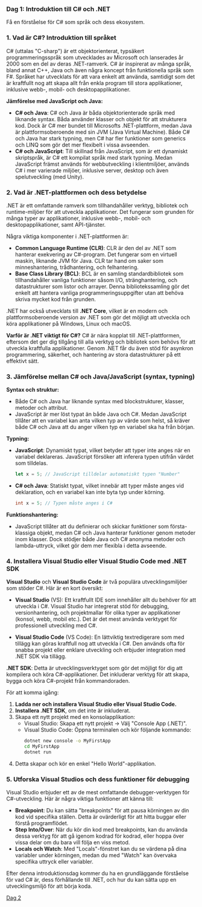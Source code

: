 ### Dag 1: Introduktion till C# och .NET
Få en förståelse för C# som språk och dess ekosystem.

### 1. **Vad är C#? Introduktion till språket**

C# (uttalas "C-sharp") är ett objektorienterat, typsäkert programmeringsspråk som utvecklades av Microsoft och lanserades år 2000 som en del av deras .NET-ramverk. C# är inspirerat av många språk, bland annat C++, Java och även några koncept från funktionella språk som F#. Språket har utvecklats för att vara enkelt att använda, samtidigt som det är kraftfullt nog att skapa allt från enkla program till stora applikationer, inklusive webb-, mobil- och desktopapplikationer.

**Jämförelse med JavaScript och Java:**
- **C# och Java**: C# och Java är båda objektorienterade språk med liknande syntax. Båda använder klasser och objekt för att strukturera kod. Dock är C# mer bundet till Microsofts .NET-plattform, medan Java är plattformsoberoende med sin JVM (Java Virtual Machine). Både C# och Java har stark typning, men C# har fler funktioner som generics och LINQ som gör det mer flexibelt i vissa avseenden.
- **C# och JavaScript**: Till skillnad från JavaScript, som är ett dynamiskt skriptspråk, är C# ett kompilat språk med stark typning. Medan JavaScript främst används för webbutveckling i klientmiljöer, används C# i mer varierade miljöer, inklusive server, desktop och även spelutveckling (med Unity).

### 2. **Vad är .NET-plattformen och dess betydelse**

.NET är ett omfattande ramverk som tillhandahåller verktyg, bibliotek och runtime-miljöer för att utveckla applikationer. Det fungerar som grunden för många typer av applikationer, inklusive webb-, mobil- och desktopapplikationer, samt API-tjänster.

Några viktiga komponenter i .NET-plattformen är:
- **Common Language Runtime (CLR)**: CLR är den del av .NET som hanterar exekvering av C#-program. Det fungerar som en virtuell maskin, liknande JVM för Java. CLR tar hand om saker som minneshantering, trådhantering, och felhantering.
- **Base Class Library (BCL)**: BCL är en samling standardbibliotek som tillhandahåller vanliga funktioner såsom I/O, stränghantering, och datastrukturer som listor och arrayer. Denna bibliotekssamling gör det enkelt att hantera vanliga programmeringsuppgifter utan att behöva skriva mycket kod från grunden.

.NET har också utvecklats till **.NET Core**, vilket är en modern och plattformsoberoende version av .NET som gör det möjligt att utveckla och köra applikationer på Windows, Linux och macOS.

**Varför är .NET viktigt för C#?**
C# är nära kopplat till .NET-plattformen, eftersom det ger dig tillgång till alla verktyg och bibliotek som behövs för att utveckla kraftfulla applikationer. Genom .NET får du även stöd för asynkron programmering, säkerhet, och hantering av stora datastrukturer på ett effektivt sätt.

### 3. **Jämförelse mellan C# och Java/JavaScript (syntax, typning)**

**Syntax och struktur:**
- Både C# och Java har liknande syntax med blockstrukturer, klasser, metoder och attribut.
- JavaScript är mer löst typat än både Java och C#. Medan JavaScript tillåter att en variabel kan anta vilken typ av värde som helst, så kräver både C# och Java att du anger vilken typ en variabel ska ha från början.

**Typning:**
- **JavaScript**: Dynamiskt typat, vilket betyder att typer inte anges när en variabel deklareras. JavaScript försöker att inferera typen utifrån värdet som tilldelas.
  ```javascript
  let x = 5; // JavaScript tilldelar automatiskt typen "Number"
  ```
- **C# och Java**: Statiskt typat, vilket innebär att typer måste anges vid deklaration, och en variabel kan inte byta typ under körning.
  ```csharp
  int x = 5; // Typen måste anges i C#
  ```

**Funktionshantering:**
- JavaScript tillåter att du definierar och skickar funktioner som första-klassiga objekt, medan C# och Java hanterar funktioner genom metoder inom klasser. Dock stödjer både Java och C# anonyma metoder och lambda-uttryck, vilket gör dem mer flexibla i detta avseende.

### 4. **Installera Visual Studio eller Visual Studio Code med .NET SDK**

**Visual Studio** och **Visual Studio Code** är två populära utvecklingsmiljöer som stöder C#. Här är en kort översikt:

- **Visual Studio** (VS): Ett kraftfullt IDE som innehåller allt du behöver för att utveckla i C#. Visual Studio har integrerat stöd för debugging, versionhantering, och projektmallar för olika typer av applikationer (konsol, webb, mobil etc.). Det är det mest använda verktyget för professionell utveckling med C#.
  
- **Visual Studio Code** (VS Code): En lättviktig textredigerare som med tillägg kan göras kraftfull nog att utveckla i C#. Den används ofta för snabba projekt eller enklare utveckling och erbjuder integration med .NET SDK via tillägg.

**.NET SDK**: Detta är utvecklingsverktyget som gör det möjligt för dig att kompilera och köra C#-applikationer. Det inkluderar verktyg för att skapa, bygga och köra C#-projekt från kommandoraden.

För att komma igång:
1. **Ladda ner och installera Visual Studio eller Visual Studio Code.**
2. **Installera .NET SDK**, om det inte är inkluderat.
3. Skapa ett nytt projekt med en konsolapplikation:
   - Visual Studio: Skapa ett nytt projekt -> Välj "Console App (.NET)".
   - Visual Studio Code: Öppna terminalen och kör följande kommando:
     ```bash
     dotnet new console -o MyFirstApp
     cd MyFirstApp
     dotnet run
     ```
4. Detta skapar och kör en enkel "Hello World"-applikation.

### 5. **Utforska Visual Studios och dess funktioner för debugging**

Visual Studio erbjuder ett av de mest omfattande debugger-verktygen för C#-utveckling. Här är några viktiga funktioner att känna till:
- **Breakpoint**: Du kan sätta "breakpoints" för att pausa körningen av din kod vid specifika ställen. Detta är ovärderligt för att hitta buggar eller förstå programflödet.
- **Step Into/Over**: När du kör din kod med breakpoints, kan du använda dessa verktyg för att gå igenom kodrad för kodrad, eller hoppa över vissa delar om du bara vill följa en viss metod.
- **Locals och Watch**: Med "Locals"-fönstret kan du se värdena på dina variabler under körningen, medan du med "Watch" kan övervaka specifika uttryck eller variabler.

Efter denna introduktionsdag kommer du ha en grundläggande förståelse för vad C# är, dess förhållande till .NET, och hur du kan sätta upp en utvecklingsmiljö för att börja koda.

[Dag 2](csharp2.md)
